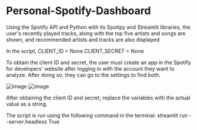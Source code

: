# Personal-Spotify-Dashboard
Using the Spotify API and Python with its Spotipy and Streamlit libraries, the user's recently played tracks, along with the top five artists and songs are shown, and recommended artists and tracks are also displayed

In the script, 
CLIENT_ID = None
CLIENT_SECRET = None

To obtain the client ID and secret, the user must create an app in the Spotify for developers' website after logging in with the account they want to analyze.
After doing so, they can go to the settings to find both.

![image](https://github.com/nasir-syed/Personal-Spotify-Dashboard/assets/172494217/deaf2e82-8e26-4343-84da-a5dac713a656)
![image](https://github.com/nasir-syed/Personal-Spotify-Dashboard/assets/172494217/b23510a2-196f-46a8-b649-076bf8953d58)

After obtaining the client ID and secret, replace the variables with the actual value as a string.

The script is run using the following command in the terminal:
streamlit run <filepath> --server.headless True
